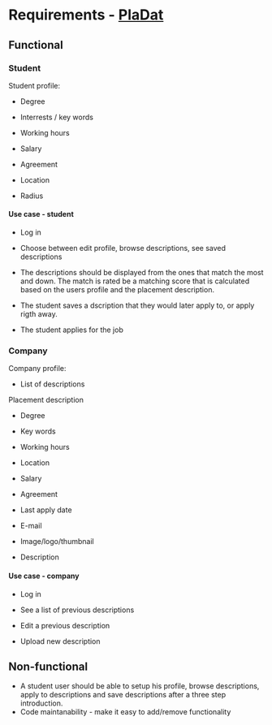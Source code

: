 # Requirements - [PlaDat](https://docs.google.com/document/d/1tnZtSI8ZqtNjZnplGvwfXdsbQRj0LkFCUlazZ7Jxr5M/edit#heading=h.8w6g1qr1vqr)

## Functional

### Student
Student profile:
  - Degree
  - Interrests / key words
  - Working hours
  - Salary
  - Agreement
  - Location
  
  - Radius
 
#### Use case - student 
* Log in

* Choose between edit profile, browse descriptions, see saved descriptions

* The descriptions should be displayed from the ones that match the most and down. The match is rated be a matching score that is calculated based on the users profile and the placement description.

* The student saves a dscription that they would later apply to, or apply rigth away.
* The student applies for the job
  
### Company
Company profile:
  - List of descriptions

Placement description
  - Degree
  - Key words
  - Working hours
  - Location
  - Salary
  - Agreement
  
  - Last apply date
  - E-mail
  - Image/logo/thumbnail
  - Description
  
#### Use case - company
* Log in

* See a list of previous descriptions

* Edit a previous description

* Upload new description

## Non-functional
 * A student user should be able to setup his profile, browse descriptions, apply to descriptions and save descriptions after a three step introduction.
 * Code maintanability - make it easy to add/remove functionality 

